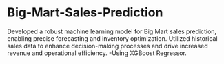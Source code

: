 # Big-Mart-Sales-Prediction
Developed a robust machine learning model for Big Mart sales prediction, enabling precise forecasting and inventory optimization. Utilized historical sales data to enhance decision-making processes and drive increased revenue and operational efficiency.
-Using XGBoost Regressor.
